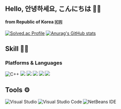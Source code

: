 ## Hello, 안녕하세요, こんにちは 👋🏻
<h4>from Republic of Korea 🇰🇷</h4>

[![Solved.ac Profile](http://mazassumnida.wtf/api/v2/generate_badge?boj=babo9828)](https://solved.ac/babo9828/)
[![Anurag's GitHub stats](https://github-readme-stats.vercel.app/api?username=babo9828)](https://github.com/anuraghazra/github-readme-stats)

## Skill 💪🏻
<h3>Platforms & Languages</h3>

![C++](https://img.shields.io/badge/c++-00599C?style=for-the-badge&logo=cplusplus&logoColor=white)
<img src="https://img.shields.io/badge/Java-007396?style=for-the-badge&logo=OpenJDK&logoColor=white">
<img src="https://img.shields.io/badge/Python-3776AB?style=for-the-badge&logo=Python&logoColor=white">
<img src="https://img.shields.io/badge/HTML5-E34F26?style=for-the-badge&logo=HTML5&logoColor=white">
<img src="https://img.shields.io/badge/CSS3-1572B6?style=for-the-badge&logo=CSS3&logoColor=white">
<img src="https://img.shields.io/badge/JavaScript-F7DF1E?style=for-the-badge&logo=JavaScript&logoColor=white">

## Tools ⚙️ 
![Visual Studio](https://img.shields.io/badge/Visual%20Studio-5C2D91?style=for-the-badge&logo=Visual%20Studio&logoColor=white)
![Visual Studio Code](https://img.shields.io/badge/Visual%20Studio%20Code-007ACC.svg?&style=for-the-badge&logo=Visual%20Studio%20Code&logoColor=white)
![NetBeans IDE](https://img.shields.io/badge/NetBeans%20IDE-1B6AC6.svg?&style=for-the-badge&logo=apachenetbeanside&logoColor=white)

<!--
**jejes323/jejes323** is a ✨ _special_ ✨ repository because its `README.md` (this file) appears on your GitHub profile.

Here are some ideas to get you started:

- 🔭 I’m currently working on ...
- 🌱 I’m currently learning ...
- 👯 I’m looking to collaborate on ...
- 🤔 I’m looking for help with ...
- 💬 Ask me about ...
- 📫 How to reach me: ...
- 😄 Pronouns: ...
- ⚡ Fun fact: ...
-->
